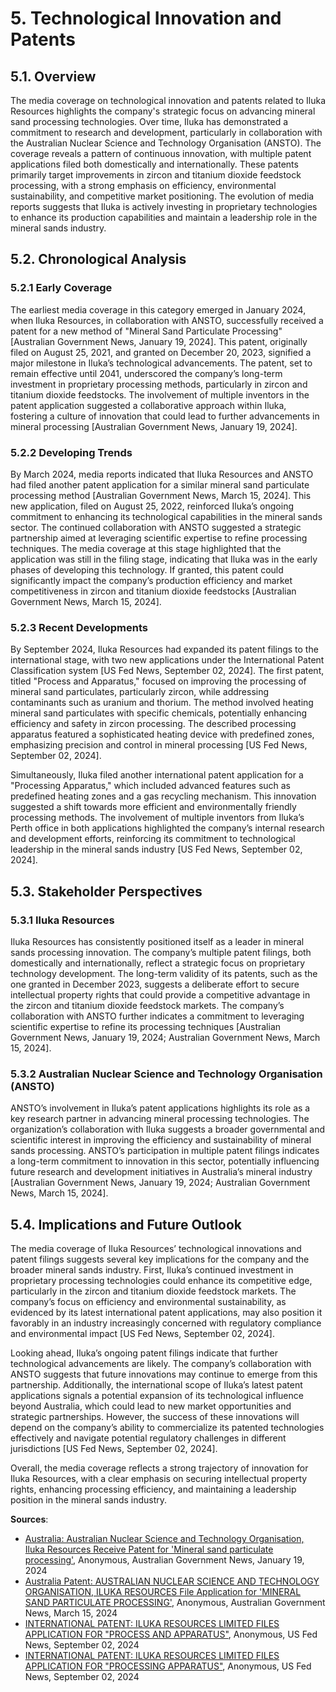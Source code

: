 <a name="5-technological-innovation-and-patents-"></a>

# 5. Technological Innovation and Patents  

<a name="5-1-overview-"></a>

## 5.1. Overview  

The media coverage on technological innovation and patents related to Iluka Resources highlights the company's strategic focus on advancing mineral sand processing technologies. Over time, Iluka has demonstrated a commitment to research and development, particularly in collaboration with the Australian Nuclear Science and Technology Organisation (ANSTO). The coverage reveals a pattern of continuous innovation, with multiple patent applications filed both domestically and internationally. These patents primarily target improvements in zircon and titanium dioxide feedstock processing, with a strong emphasis on efficiency, environmental sustainability, and competitive market positioning. The evolution of media reports suggests that Iluka is actively investing in proprietary technologies to enhance its production capabilities and maintain a leadership role in the mineral sands industry.  

<a name="5-2-chronological-analysis-"></a>

## 5.2. Chronological Analysis  

<a name="5-2-1-early-coverage-"></a>

### 5.2.1 Early Coverage  

The earliest media coverage in this category emerged in January 2024, when Iluka Resources, in collaboration with ANSTO, successfully received a patent for a new method of "Mineral Sand Particulate Processing" [Australian Government News, January 19, 2024]. This patent, originally filed on August 25, 2021, and granted on December 20, 2023, signified a major milestone in Iluka’s technological advancements. The patent, set to remain effective until 2041, underscored the company’s long-term investment in proprietary processing methods, particularly in zircon and titanium dioxide feedstocks. The involvement of multiple inventors in the patent application suggested a collaborative approach within Iluka, fostering a culture of innovation that could lead to further advancements in mineral processing [Australian Government News, January 19, 2024].  

<a name="5-2-2-developing-trends-"></a>

### 5.2.2 Developing Trends  

By March 2024, media reports indicated that Iluka Resources and ANSTO had filed another patent application for a similar mineral sand particulate processing method [Australian Government News, March 15, 2024]. This new application, filed on August 25, 2022, reinforced Iluka’s ongoing commitment to enhancing its technological capabilities in the mineral sands sector. The continued collaboration with ANSTO suggested a strategic partnership aimed at leveraging scientific expertise to refine processing techniques. The media coverage at this stage highlighted that the application was still in the filing stage, indicating that Iluka was in the early phases of developing this technology. If granted, this patent could significantly impact the company’s production efficiency and market competitiveness in zircon and titanium dioxide feedstocks [Australian Government News, March 15, 2024].  

<a name="5-2-3-recent-developments-"></a>

### 5.2.3 Recent Developments  

By September 2024, Iluka Resources had expanded its patent filings to the international stage, with two new applications under the International Patent Classification system [US Fed News, September 02, 2024]. The first patent, titled "Process and Apparatus," focused on improving the processing of mineral sand particulates, particularly zircon, while addressing contaminants such as uranium and thorium. The method involved heating mineral sand particulates with specific chemicals, potentially enhancing efficiency and safety in zircon processing. The described processing apparatus featured a sophisticated heating device with predefined zones, emphasizing precision and control in mineral processing [US Fed News, September 02, 2024].  

Simultaneously, Iluka filed another international patent application for a "Processing Apparatus," which included advanced features such as predefined heating zones and a gas recycling mechanism. This innovation suggested a shift towards more efficient and environmentally friendly processing methods. The involvement of multiple inventors from Iluka’s Perth office in both applications highlighted the company’s internal research and development efforts, reinforcing its commitment to technological leadership in the mineral sands industry [US Fed News, September 02, 2024].  

<a name="5-3-stakeholder-perspectives-"></a>

## 5.3. Stakeholder Perspectives  

<a name="5-3-1-iluka-resources-"></a>

### 5.3.1 Iluka Resources  

Iluka Resources has consistently positioned itself as a leader in mineral sands processing innovation. The company’s multiple patent filings, both domestically and internationally, reflect a strategic focus on proprietary technology development. The long-term validity of its patents, such as the one granted in December 2023, suggests a deliberate effort to secure intellectual property rights that could provide a competitive advantage in the zircon and titanium dioxide feedstock markets. The company’s collaboration with ANSTO further indicates a commitment to leveraging scientific expertise to refine its processing techniques [Australian Government News, January 19, 2024; Australian Government News, March 15, 2024].  

<a name="5-3-2-australian-nuclear-science-and-technology-organisation-ansto-"></a>

### 5.3.2 Australian Nuclear Science and Technology Organisation (ANSTO)  

ANSTO’s involvement in Iluka’s patent applications highlights its role as a key research partner in advancing mineral processing technologies. The organization’s collaboration with Iluka suggests a broader governmental and scientific interest in improving the efficiency and sustainability of mineral sands processing. ANSTO’s participation in multiple patent filings indicates a long-term commitment to innovation in this sector, potentially influencing future research and development initiatives in Australia’s mineral industry [Australian Government News, January 19, 2024; Australian Government News, March 15, 2024].  

<a name="5-4-implications-and-future-outlook-"></a>

## 5.4. Implications and Future Outlook  

The media coverage of Iluka Resources’ technological innovations and patent filings suggests several key implications for the company and the broader mineral sands industry. First, Iluka’s continued investment in proprietary processing technologies could enhance its competitive edge, particularly in the zircon and titanium dioxide feedstock markets. The company’s focus on efficiency and environmental sustainability, as evidenced by its latest international patent applications, may also position it favorably in an industry increasingly concerned with regulatory compliance and environmental impact [US Fed News, September 02, 2024].  

Looking ahead, Iluka’s ongoing patent filings indicate that further technological advancements are likely. The company’s collaboration with ANSTO suggests that future innovations may continue to emerge from this partnership. Additionally, the international scope of Iluka’s latest patent applications signals a potential expansion of its technological influence beyond Australia, which could lead to new market opportunities and strategic partnerships. However, the success of these innovations will depend on the company’s ability to commercialize its patented technologies effectively and navigate potential regulatory challenges in different jurisdictions [US Fed News, September 02, 2024].  

Overall, the media coverage reflects a strong trajectory of innovation for Iluka Resources, with a clear emphasis on securing intellectual property rights, enhancing processing efficiency, and maintaining a leadership position in the mineral sands industry.

**Sources**:
- [Australia: Australian Nuclear Science and Technology Organisation, Iluka Resources Receive Patent for 'Mineral sand particulate processing'](https://advance.lexis.com/api/document?collection=news&id=urn:contentItem:6B4H-ST21-JDKC-R2KH-00000-00&context=1519360), Anonymous, Australian Government News, January 19, 2024
- [Australia Patent: AUSTRALIAN NUCLEAR SCIENCE AND TECHNOLOGY ORGANISATION, ILUKA RESOURCES File Application for 'MINERAL SAND PARTICULATE PROCESSING'](https://advance.lexis.com/api/document?collection=news&id=urn:contentItem:6BJJ-VCF1-F12F-F01C-00000-00&context=1519360), Anonymous, Australian Government News, March 15, 2024
- [INTERNATIONAL PATENT: ILUKA RESOURCES LIMITED FILES APPLICATION FOR "PROCESS AND APPARATUS"](https://advance.lexis.com/api/document?collection=news&id=urn:contentItem:6CW2-G5F1-JDKC-R0M8-00000-00&context=1519360), Anonymous, US Fed News, September 02, 2024
- [INTERNATIONAL PATENT: ILUKA RESOURCES LIMITED FILES APPLICATION FOR "PROCESSING APPARATUS"](https://advance.lexis.com/api/document?collection=news&id=urn:contentItem:6CW2-G5F1-JDKC-R0MX-00000-00&context=1519360), Anonymous, US Fed News, September 02, 2024